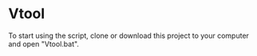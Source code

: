 # Vtool

To start using the script, clone or download this project to your computer and open "Vtool.bat".
